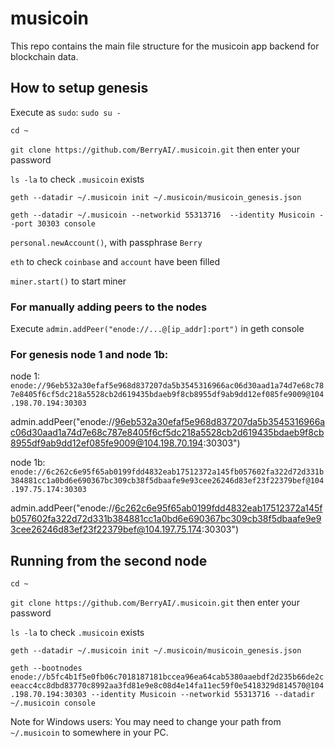 # musicoin

This repo contains the main file structure for the musicoin app backend for blockchain data.


## How to setup genesis

Execute as `sudo`:
`sudo su -`

`cd ~`

`git clone https://github.com/BerryAI/.musicoin.git` then enter your password

`ls -la` to check `.musicoin` exists

`geth --datadir ~/.musicoin init ~/.musicoin/musicoin_genesis.json`

`geth --datadir ~/.musicoin --networkid 55313716  --identity Musicoin --port 30303 console`

`personal.newAccount()`, with passphrase `Berry`

`eth` to check `coinbase` and `account` have been filled

`miner.start()` to start miner



### For manually adding peers to the nodes

Execute `admin.addPeer("enode://...@[ip_addr]:port")` in geth console


### For genesis node 1 and node 1b:

node 1:
`enode://96eb532a30efaf5e968d837207da5b3545316966ac06d30aad1a74d7e68c787e8405f6cf5dc218a5528cb2d619435bdaeb9f8cb8955df9ab9dd12ef085fe9009@104.198.70.194:30303`

admin.addPeer("enode://96eb532a30efaf5e968d837207da5b3545316966ac06d30aad1a74d7e68c787e8405f6cf5dc218a5528cb2d619435bdaeb9f8cb8955df9ab9dd12ef085fe9009@104.198.70.194:30303")

node 1b:
`enode://6c262c6e95f65ab0199fdd4832eab17512372a145fb057602fa322d72d331b384881cc1a0bd6e690367bc309cb38f5dbaafe9e93cee26246d83ef23f22379bef@104.197.75.174:30303`

admin.addPeer("enode://6c262c6e95f65ab0199fdd4832eab17512372a145fb057602fa322d72d331b384881cc1a0bd6e690367bc309cb38f5dbaafe9e93cee26246d83ef23f22379bef@104.197.75.174:30303")



## Running from the second node

`cd ~`

`git clone https://github.com/BerryAI/.musicoin.git` then enter your password

`ls -la` to check `.musicoin` exists

`geth --datadir ~/.musicoin init ~/.musicoin/musicoin_genesis.json`

`geth --bootnodes enode://b5fc4b1f5e0fb06c7018187181bccea96ea64cab5380aaebdf2d235b66de2ceeacc4cc8dbd83770c8992aa3fd81e9e8c08d4e14fa11ec59f0e5418329d814570@104.198.70.194:30303 --identity Musicoin --networkid 55313716 --datadir ~/.musicoin console`

Note for Windows users: You may need to change your path from `~/.musicoin` to somewhere in your PC.


